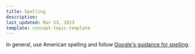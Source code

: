 ```yaml
---
title: Spelling
description:
last_updated: Mar 23, 2023
template: concept-topic-template
---
```


In general, use American spelling and follow [Google's guidance for spelling](https://developers.google.com/style/spelling).
